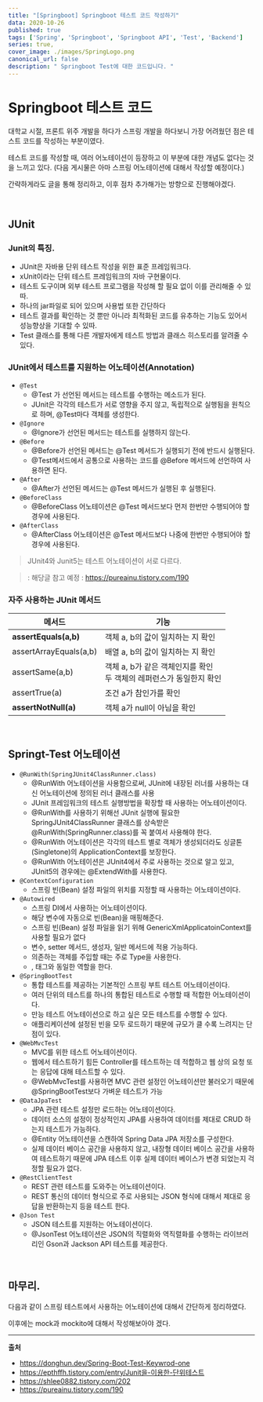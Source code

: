 ```yaml
---
title: "[Springboot] Springboot 테스트 코드 작성하기"
data: 2020-10-26
published: true
tags: ['Spring', 'Springboot', 'Springboot API', 'Test', 'Backend']
series: true,
cover_image: ./images/SpringLogo.png
canonical_url: false
description: " Springboot Test에 대한 코드입니다. "
---
```


# Springboot 테스트 코드

대학교 시절, 프론트 위주 개발을 하다가 스프링 개발을 하다보니 가장 어려웠던 점은 테스트 코드를 작성하는 부분이였다.

테스트 코드를 작성할 때, 여러 어노테이션이 등장하고 이 부분에 대한 개념도 없다는 것을 느끼고 있다. (다음 게시물은 아마 스프링 어노테이션에 대해서 작성할 예정이다.)

간략하게라도 글을 통해 정리하고, 이후 점차 추가해가는 방향으로 진행해야겠다.

<br/>

## JUnit

### Junit의 특징.

- JUnit은 자바용 단위 테스트 작성을 위한 표준 프레임워크다.
- xUnit이라는 단위 테스트 프레임워크의 자바 구현물이다.
- 테스트 도구이며 외부 테스트 프로그램을 작성해 할 필요 없이 이를 관리해줄 수 있따.
- 하나의 jar파일로 되어 있으며 사용법 또한 간단하다
- 테스트 결과를 확인하는 것 뿐만 아니라 최적화된 코드를 유추하는 기능도 있어서 성능향상을 기대할 수 있따.
- Test 클래스를 통해 다른 개발자에게 테스트 방법과 클래스 히스토리를 알려줄 수 있다.

### JUnit에서 테스트를 지원하는 어노테이션(Annotation)

- `@Test`
  - @Test 가 선언된 메서드는 테스트를 수행하는 메소드가 된다.
  - JUnit은 각각의 테스트가 서로 영향을 주지 않고, 독립적으로 실행됨을 원칙으로 하며, @Test마다 객체를 생성한다.
- `@Ignore`
  - @Ignore가 선언된 메서드는 테스트를 실행하지 않는다.
- `@Before`
  - @Before가 선언된 메서드는 @Test 메서드가 실행되기 전에 반드시 실행된다.
  - @Test메서드에서 공통으로 사용하는 코드를 @Before 메서드에 선언하여 사용하면 된다.
- `@After`
  - @After가 선언된 메서드는 @Test 메서드가 실행된 후 실행된다.
- `@BeforeClass`
  - @BeforeClass 어노테이션은 @Test 메서드보다 먼저 한번만 수행되어야 할 경우에 사용된다.
- `@AfterClass`
  - @AfterClass 어노테이션은 @Test 메서드보다 나중에 한번만 수행되어야 할 경우에 사용된다.

> JUnit4와 Junit5는 테스트 어노테이션이 서로 다르다.

> : 해당글 참고 예정 : https://pureainu.tistory.com/190

### 자주 사용하는 JUnit 메서드

| 메서드 | 기능 |
|-------------------|------|
| **assertEquals(a,b)** | 객체 a, b의 값이 일치하는 지 확인 |
| assertArrayEquals(a,b) | 배열 a, b의 값이 일치하는 지 확인|
| assertSame(a,b) | 객체 a, b가 같은 객체인지를 확인 <br/> 두 객체의 레퍼런스가 동일한지 확인|
| assertTrue(a) | 조건 a가 참인가를 확인 |
| **assertNotNull(a)** | 객체 a가 null이 아님을 확인 |

<br/>

## Springt-Test 어노테이션

- `@RunWith(SpringJUnit4ClassRunner.class)`
  - @RunWith 어노테이션을 사용함으로써, JUnit에 내장된 러너를 사용하는 대신 어노테이션에 정의된 러너 클래스를 사용
  - JUnit 프레임워크의 테스트 실행방법을 확장할 때 사용하는 어노테이션이다.
  - @RunWith를 사용하기 위해선 JUnit 실행에 필요한 SpringJUnit4ClassRunner 클래스를 상속받은 @RunWith(SpringRunner.class)를 꼭 붙여서 사용해야 한다.
  - @RunWith 어노테이션은 각각의 테스트 별로 객체가 생성되더라도 싱글톤(Singletone)의 ApplicationContext를 보장한다.
  - @RunWith 어노테이션은 JUnit4에서 주로 사용하는 것으로 알고 있고, JUnit5의 경우에는 @ExtendWith를 사용한다.
- `@ContextConfiguration`
  - 스프링 빈(Bean) 설정 파일의 위치를 지정할 때 사용하는 어노테이션이다.
- `@Autowired`
  - 스프링 DI에서 사용하는 어노테이션이다.
  - 해당 변수에 자동으로 빈(Bean)을 매핑해준다.
  - 스프링 빈(Bean) 설정 파일을 읽기 위해 GenericXmlApplicatoinContext를 사용할 필요가 없다
  - 변수, setter 메서드, 생성자, 일반 메서드에 적용 가능하다.
  - 의존하는 객체를 주입할 때는 주로 Type을 사용한다.
  - <property>, <constructer-arg> 태그와 동일한 역할을 한다.
- `@SpringBootTest`
  - 통합 테스트를 제공하는 기본적인 스프링 부트 테스트 어노테이션이다.
  - 여러 단위의 테스트를 하나의 통합된 테스트로 수행할 때 적합한 어노테이션이다.
  - 만능 테스트 어노테이션으로 하고 싶은 모든 테스트를 수행할 수 있다.
  - 애플리케이션에 설정된 빈을 모두 로드하기 때문에 규모가 클 수록 느려지는 단점이 있다.
- `@WebMvcTest`
  - MVC를 위한 테스트 어노테이션이다.
  - 웹에서 테스트하기 힘든 Controller를 테스트하는 데 적합하고 웹 상의 요청 또는 응답에 대해 테스트할 수 있다.
  - @WebMvcTest를 사용하면 MVC 관련 설정인 어노테이션만 불러오기 때문에 @SpringBootTest보다 가벼운 테스트가 가능
- `@DataJpaTest`
  - JPA 관련 테스트 설정만 로드하는 어노테이션이다.
  - 데이터 소스의 설정이 정상적인지 JPA를 사용하여 데이터를 제대로 CRUD 하는지 테스트가 가능하다.
  - @Entity 어노테이션을 스캔하여 Spring Data JPA 저장소를 구성한다.
  - 실제 데이터 베이스 공간을 사용하지 않고, 내장형 데이터 베이스 공간을 사용하여 테스트하기 때문에 JPA 테스트 이후 실제 데이터 베이스가 변경 되었는지 걱정할 필요가 없다.
- `@RestClientTest`
  - REST 관련 테스트를 도와주는 어노테이션이다.
  - REST 통신의 데이터 형식으로 주로 사용되는 JSON 형식에 대해서 제대로 응답을 반환하는지 등을 테스트 한다.
- `@Json Test`
  - JSON 테스트를 지원하는 어노테이션이다.
  - @JsonTest 어노테이션은 JSON의 직렬화와 역직렬화를 수행하는 라이브러리인 Gson과 Jackson API 테스트를 제공한다.

<br/>

## 마무리.

다음과 같이 스프링 테스트에서 사용하는 어노테이션에 대해서 간단하게 정리하였다.

이후에는 mock과 mockito에 대해서 작성해보아야 겠다.

---
**출처**
- https://donghun.dev/Spring-Boot-Test-Keywrod-one
- https://epthffh.tistory.com/entry/Junit을-이용한-단위테스트
- https://shlee0882.tistory.com/202
- https://pureainu.tistory.com/190